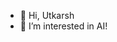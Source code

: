 - 👋 Hi, Utkarsh
- 👀 I’m interested in AI!
<!---
etherealSunshine/etherealSunshine is a ✨ special ✨ repository because its `README.md` (this file) appears on your GitHub profile.
You can click the Preview link to take a look at your changes.
--->
